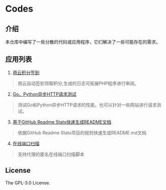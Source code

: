 # Codes

## 介绍

本仓库中编写了一些分散的代码或应用程序，它们解决了一些可能存在的需求。

## 应用列表

1. [雨云积分签到](./1/)

> 雨云自动签到领取积分,生成的日志可拓展PHP程序进行审阅。

2. [Go、Python异步HTTP请求测试](./2/)

> 测试Go和Python异步HTTP请求的性能，也可以针对一些网站进行请求测试。

3. [基于GitHub Readme Stats快速生成README文档](./3/)

> 依据GitHub Readme Stats项目的规则快速生成README.md文档

4. [在线端口扫描](./4/)

> 支持代理的匿名在线端口扫描脚本

## License

The GPL-3.0 License.
